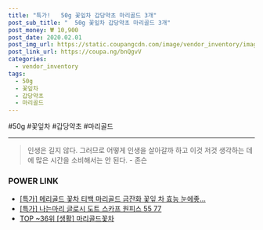 ```yaml
--- 
title: "특가!   50g 꽃잎차 갑당약초 마리골드 3개" 
post_sub_title: "  50g 꽃잎차 갑당약초 마리골드 3개" 
post_money: ₩ 10,900 
post_date: 2020.02.01 
post_img_url: https://static.coupangcdn.com/image/vendor_inventory/images/2016/12/12/16/5/52029df3-dc5e-4d5f-af23-dcffb00e504c.jpg 
post_link_url: https://coupa.ng/bnQgvV 
categories: 
  - vendor_inventory 
tags: 
  - 50g 
  - 꽃잎차 
  - 갑당약초 
  - 마리골드 
--- 
```

  #50g #꽃잎차 #갑당약초 #마리골드 
<hr> 

> 인생은 길지 않다. 그러므로 어떻게 인생을 살아갈까 하고 이것 저것 생각하는 데에 많은 시간을 소비해서는 안 된다. - 존슨 


### POWER LINK

* <a href="https://blog.naver.com/an0733/221792805140" target="_blank">[특가] 메리골드 꽃차 티백 마리골드 금잔화 꽃잎 차 효능 눈에좋...</a>
* <a href="https://blog.naver.com/santokki14/221792972922" target="_blank">[특가] 나는마리 글로시 도트 스카프 원피스 55 77</a>
* <a href="https://blog.naver.com/an0733/221792297767" target="_blank"> TOP ~36위 [생활] 마리골드꽃차</a>
